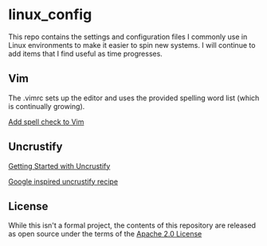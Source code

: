 # linux_config

This repo contains the settings and configuration files I commonly use in Linux environments to make it easier to spin new systems.  I will continue to add items that I find useful as time progresses.

## Vim

The .vimrc sets up the editor and uses the provided spelling word list (which is continually growing).

[Add spell check to Vim](http://thejakeharding.com/tutorial/2012/06/13/using-spell-check-in-vim.html)

## Uncrustify

[Getting Started with Uncrustify](https://patrickhenson.com/2018/06/07/uncrustify-configuration.html)

[Google inspired uncrustify recipe](https://gist.github.com/mkroman/1372117#file-uncrustify-cfg)

## License

While this isn't a formal project, the contents of this repository are released as open source under the terms of the [Apache 2.0 License](https://opensource.org/licenses/Apache-2.0)
